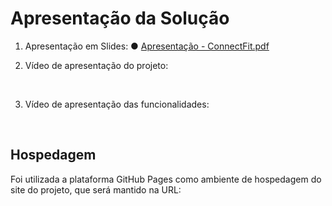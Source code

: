 # Apresentação da Solução

1. Apresentação em Slides:
● [Apresentação - ConnectFit.pdf](ConnectFit.pdf)

2. Vídeo de apresentação do projeto:


<br>

3. Vídeo de apresentação das funcionalidades:


<br>

## Hospedagem

Foi utilizada a plataforma GitHub Pages como ambiente de hospedagem do site do projeto, que será mantido na URL: